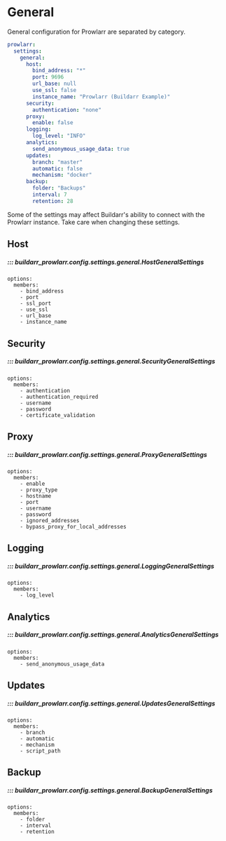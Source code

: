 # General

General configuration for Prowlarr are separated by category.

```yaml
prowlarr:
  settings:
    general:
      host:
        bind_address: "*"
        port: 9696
        url_base: null
        use_ssl: false
        instance_name: "Prowlarr (Buildarr Example)"
      security:
        authentication: "none"
      proxy:
        enable: false
      logging:
        log_level: "INFO"
      analytics:
        send_anonymous_usage_data: true
      updates:
        branch: "master"
        automatic: false
        mechanism: "docker"
      backup:
        folder: "Backups"
        interval: 7
        retention: 28
```

Some of the settings may affect Buildarr's ability to connect with the Prowlarr instance.
Take care when changing these settings.

## Host

##### ::: buildarr_prowlarr.config.settings.general.HostGeneralSettings
    options:
      members:
        - bind_address
        - port
        - ssl_port
        - use_ssl
        - url_base
        - instance_name

## Security

##### ::: buildarr_prowlarr.config.settings.general.SecurityGeneralSettings
    options:
      members:
        - authentication
        - authentication_required
        - username
        - password
        - certificate_validation

## Proxy

##### ::: buildarr_prowlarr.config.settings.general.ProxyGeneralSettings
    options:
      members:
        - enable
        - proxy_type
        - hostname
        - port
        - username
        - password
        - ignored_addresses
        - bypass_proxy_for_local_addresses

## Logging

##### ::: buildarr_prowlarr.config.settings.general.LoggingGeneralSettings
    options:
      members:
        - log_level

## Analytics

##### ::: buildarr_prowlarr.config.settings.general.AnalyticsGeneralSettings
    options:
      members:
        - send_anonymous_usage_data

## Updates

##### ::: buildarr_prowlarr.config.settings.general.UpdatesGeneralSettings
    options:
      members:
        - branch
        - automatic
        - mechanism
        - script_path

## Backup

##### ::: buildarr_prowlarr.config.settings.general.BackupGeneralSettings
    options:
      members:
        - folder
        - interval
        - retention
